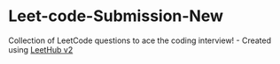 # Leet-code-Submission-New

Collection of LeetCode questions to ace the coding interview! - Created
using [LeetHub v2](https://github.com/arunbhardwaj/LeetHub-2.0)
